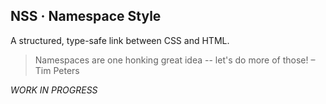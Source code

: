NSS · Namespace Style
---
A structured, type-safe link between CSS and HTML.

> Namespaces are one honking great idea -- let's do more of those!
– Tim Peters

_WORK IN PROGRESS_

